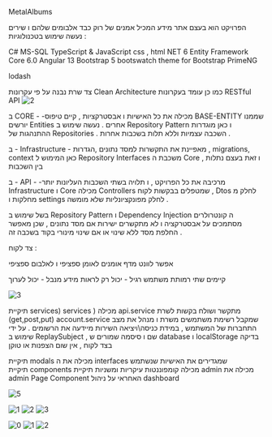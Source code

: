 MetalAlbums 




הפרויקט הוא בעצם אתר מידע המכיל אמנים של רוק כבד אלבומים שלהם ו שירים   
נעשה שימוש  בטכנולוגיות :


C#
MS-SQL
TypeScript  & JavaScript 
css , html 
NET 6
Entity Framework Core 6.0 
Angular 13
Bootstrap 5
bootswatch theme for Bootstrap
PrimeNG 

lodash



צד שרת נבנה על פי עקרונות Clean Architecture  כמו כן עומד בעקרונות  RESTful API
![2](https://user-images.githubusercontent.com/73039506/158175766-28352c32-c905-458a-b707-dd1ea2de6407.jpg)

ב CORE - -מכילה את כל האישיות ו אבסטרקציות , קיים טיפוס BASE-ENTITY שממנו יורשים Entities אחרים . נעשה שימוש ב Repository Pattern ו כאן מוגדרות ההתנהגות של Repositories .
השכבה עצמיות וללא תלות בשכבות אחרות .

ב - Infrastructure - מאפיינת את התקשרות למסד נתונים ,הגדרות , migrations, context
כאן המימוש ל Repository Interfaces משכבת ה Core  , ו זאת בעצם נתלות בין השכבות 


ב - API - -מרכיבה את כל הפרויקט , ו תלויה בשתי השכבות העליונות יותר  Infrastructure ו Core 
מכילה Controllers שמטפלים בבקשות לקוח , Dtos לחלק מ מחלקות  ו settings לחלק מפונקציונליות שלא מומשה . 

בשל שימוש ב Repository Pattern ו Dependency Injection ה קונטרולרים מסתמכים על אבסטרקציה ו לא מתקשרים ישירות אם מסד נתונים , שכן מאפשר החלפת מסד ללא שינוי או אם שינוי מינורי בקוד בשכבה זה . 


 צד לקוח : 

אפשר לוונט מדף אומנים לאומן ספציפי ו לאלבום ספציפי 

קיימים שתי רמותת משתמש 
רגיל - יכול רק לראות מידע 
מנבל - יכול לערוך  

![3](https://user-images.githubusercontent.com/73039506/158176540-04b0b2b6-7f02-4730-9b18-9f35319f70fe.jpg)




תיקיית services) services ) מכילה
 api.service מתקשר ושולח בקשות לשרת (get,post,put)
 account.service  שמקבל רשימת משתמשים משרת  ו מנהל את מצב התחברות של המשתמש , במידת כניסה\ויציאה השירות  מיידעה את הרשומים 
 . על ידי שימוש ב ReplaySubject  , שם ו סיסמה שמורים ש database ו localStorage בדיקה בצד לקוח , אין שום הצפנות או טוקן  



תיקיית modals מכילה את ה interfaces שמגדירים את האישיות שנשתמש   
תיקיית components מכילה קומפוננטות עיקריות ומשניות 
תיקיית admin מכילה את admin Page Component האחראי על ניהול  dashboard 


![5](https://user-images.githubusercontent.com/73039506/158176808-d32fa271-1d92-45c2-8b14-2657bab7cf93.jpg)




![1](https://user-images.githubusercontent.com/73039506/158176874-d82b21f4-e5e7-4083-8e58-af16e8486edc.jpg)
![2](https://user-images.githubusercontent.com/73039506/158176879-a1f93c51-1a6f-4da7-aa84-d9efaecfca67.jpg)
![3](https://user-images.githubusercontent.com/73039506/158176881-5cceff34-0913-4f36-8005-035f2eed0d09.jpg)

![0](https://user-images.githubusercontent.com/73039506/158176914-2707a944-1888-4f23-9be8-02b1ad374a12.jpg)
![1](https://user-images.githubusercontent.com/73039506/158176924-c4fbd32e-a518-48fa-a72e-2a17d8858ef9.jpg)
![2](https://user-images.githubusercontent.com/73039506/158176926-62a2f2b2-f240-4871-b6a6-5c95efbe18df.jpg)

